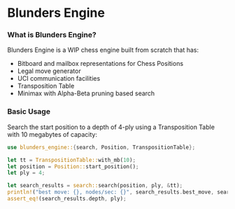 # Blunders Engine

### What is Blunders Engine?

Blunders Engine is a WIP chess engine built from scratch that has:
* Bitboard and mailbox representations for Chess Positions
* Legal move generator
* UCI communication facilities
* Transposition Table
* Minimax with Alpha-Beta pruning based search

### Basic Usage

Search the start position to a depth of 4-ply using a Transposition Table with 10 megabytes of capacity:
```rust
use blunders_engine::{search, Position, TranspositionTable};

let tt = TranspositionTable::with_mb(10);
let position = Position::start_position();
let ply = 4;

let search_results = search::search(position, ply, &tt);
println!("best move: {}, nodes/sec: {}", search_results.best_move, search_results.nps());
assert_eq!(search_results.depth, ply);
```